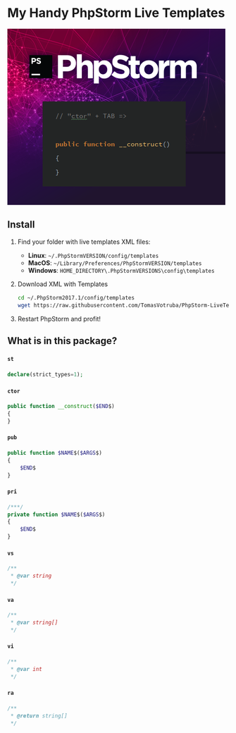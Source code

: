 # My Handy PhpStorm Live Templates

![Constructor Live Template](phpstorm_live_templates.png)

## Install

1. Find your folder with live templates XML files:

    - **Linux**: `~/.PhpStormVERSION/config/templates`
    - **MacOS**: `~/Library/Preferences/PhpStormVERSION/templates`
    - **Windows**: `HOME_DIRECTORY\.PhpStormVERSIONS\config\templates`

2. Download XML with Templates

    ```bash
    cd ~/.PhpStorm2017.1/config/templates
    wget https://raw.githubusercontent.com/TomasVotruba/PhpStorm-LiveTemplates/master/tomas_votruba_php.xml
    ```

3. Restart PhpStorm and profit!


## What is in this package?

#### `st`

```php
declare(strict_types=1);
```

#### `ctor`

```php
public function __construct($END$)
{
}
```

#### `pub`

```php
public function $NAME$($ARGS$)
{
    $END$
}
```

#### `pri`

```php
/***/
private function $NAME$($ARGS$)
{
    $END$
}
```

#### `vs`

```php
/**
 * @var string
 */
```

#### `va`

```php
/**
 * @var string[]
 */
```

#### `vi`

```php
/**
 * @var int
 */
```

#### `ra`

```php
/**
 * @return string[]
 */
```
